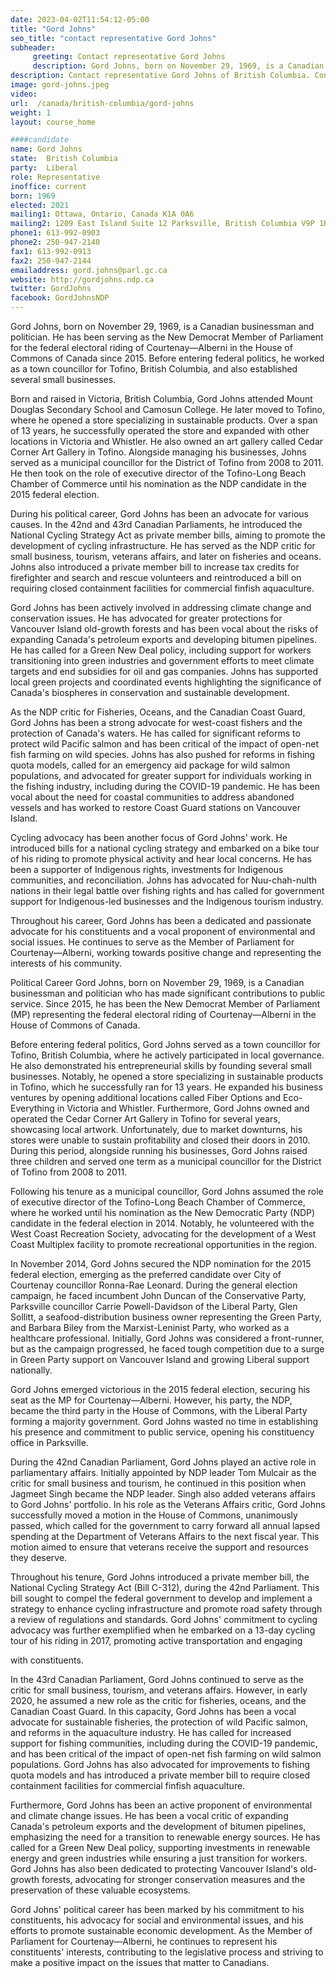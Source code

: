 ```yaml
---
date: 2023-04-02T11:54:12-05:00
title: "Gord Johns"
seo_title: "contact representative Gord Johns"
subheader:
     greeting: Contact representative Gord Johns
     description: Gord Johns, born on November 29, 1969, is a Canadian businessman and politician. He has been serving as the New Democrat Member of Parliament for the federal electoral riding of Courtenay—Alberni in the House of Commons of Canada since 2015. Before entering federal politics, he worked as a town councillor for Tofino, British Columbia, and also established several small businesses.
description: Contact representative Gord Johns of British Columbia. Contact information for Gord Johns includes email address, phone number, and mailing address.
image: gord-johns.jpeg
video:
url:  /canada/british-columbia/gord-johns
weight: 1
layout: course_home

####candidate
name: Gord Johns
state:	British Columbia
party:	Liberal
role: Representative
inoffice: current
born: 1969
elected: 2021
mailing1: Ottawa, Ontario, Canada K1A 0A6
mailing2: 1209 East Island Suite 12 Parksville, British Columbia V9P 1R5
phone1: 613-992-0903
phone2: 250-947-2140
fax1: 613-992-0913
fax2: 250-947-2144
emailaddress: gord.johns@parl.gc.ca
website: http://gordjohns.ndp.ca
twitter: GordJohns
facebook: GordJohnsNDP
---
```


Gord Johns, born on November 29, 1969, is a Canadian businessman and politician. He has been serving as the New Democrat Member of Parliament for the federal electoral riding of Courtenay—Alberni in the House of Commons of Canada since 2015. Before entering federal politics, he worked as a town councillor for Tofino, British Columbia, and also established several small businesses.

Born and raised in Victoria, British Columbia, Gord Johns attended Mount Douglas Secondary School and Camosun College. He later moved to Tofino, where he opened a store specializing in sustainable products. Over a span of 13 years, he successfully operated the store and expanded with other locations in Victoria and Whistler. He also owned an art gallery called Cedar Corner Art Gallery in Tofino. Alongside managing his businesses, Johns served as a municipal councillor for the District of Tofino from 2008 to 2011. He then took on the role of executive director of the Tofino-Long Beach Chamber of Commerce until his nomination as the NDP candidate in the 2015 federal election.

During his political career, Gord Johns has been an advocate for various causes. In the 42nd and 43rd Canadian Parliaments, he introduced the National Cycling Strategy Act as private member bills, aiming to promote the development of cycling infrastructure. He has served as the NDP critic for small business, tourism, veterans affairs, and later on fisheries and oceans. Johns also introduced a private member bill to increase tax credits for firefighter and search and rescue volunteers and reintroduced a bill on requiring closed containment facilities for commercial finfish aquaculture.

Gord Johns has been actively involved in addressing climate change and conservation issues. He has advocated for greater protections for Vancouver Island old-growth forests and has been vocal about the risks of expanding Canada's petroleum exports and developing bitumen pipelines. He has called for a Green New Deal policy, including support for workers transitioning into green industries and government efforts to meet climate targets and end subsidies for oil and gas companies. Johns has supported local green projects and coordinated events highlighting the significance of Canada's biospheres in conservation and sustainable development.

As the NDP critic for Fisheries, Oceans, and the Canadian Coast Guard, Gord Johns has been a strong advocate for west-coast fishers and the protection of Canada's waters. He has called for significant reforms to protect wild Pacific salmon and has been critical of the impact of open-net fish farming on wild species. Johns has also pushed for reforms in fishing quota models, called for an emergency aid package for wild salmon populations, and advocated for greater support for individuals working in the fishing industry, including during the COVID-19 pandemic. He has been vocal about the need for coastal communities to address abandoned vessels and has worked to restore Coast Guard stations on Vancouver Island.

Cycling advocacy has been another focus of Gord Johns' work. He introduced bills for a national cycling strategy and embarked on a bike tour of his riding to promote physical activity and hear local concerns. He has been a supporter of Indigenous rights, investments for Indigenous communities, and reconciliation. Johns has advocated for Nuu-chah-nulth nations in their legal battle over fishing rights and has called for government support for Indigenous-led businesses and the Indigenous tourism industry.

Throughout his career, Gord Johns has been a dedicated and passionate advocate for his constituents and a vocal proponent of environmental and social issues. He continues to serve as the Member of Parliament for Courtenay—Alberni, working towards positive change and representing the interests of his community.

Political Career
Gord Johns, born on November 29, 1969, is a Canadian businessman and politician who has made significant contributions to public service. Since 2015, he has been the New Democrat Member of Parliament (MP) representing the federal electoral riding of Courtenay—Alberni in the House of Commons of Canada.

Before entering federal politics, Gord Johns served as a town councillor for Tofino, British Columbia, where he actively participated in local governance. He also demonstrated his entrepreneurial skills by founding several small businesses. Notably, he opened a store specializing in sustainable products in Tofino, which he successfully ran for 13 years. He expanded his business ventures by opening additional locations called Fiber Options and Eco-Everything in Victoria and Whistler. Furthermore, Gord Johns owned and operated the Cedar Corner Art Gallery in Tofino for several years, showcasing local artwork. Unfortunately, due to market downturns, his stores were unable to sustain profitability and closed their doors in 2010. During this period, alongside running his businesses, Gord Johns raised three children and served one term as a municipal councillor for the District of Tofino from 2008 to 2011.

Following his tenure as a municipal councillor, Gord Johns assumed the role of executive director of the Tofino-Long Beach Chamber of Commerce, where he worked until his nomination as the New Democratic Party (NDP) candidate in the federal election in 2014. Notably, he volunteered with the West Coast Recreation Society, advocating for the development of a West Coast Multiplex facility to promote recreational opportunities in the region.

In November 2014, Gord Johns secured the NDP nomination for the 2015 federal election, emerging as the preferred candidate over City of Courtenay councillor Ronna-Rae Leonard. During the general election campaign, he faced incumbent John Duncan of the Conservative Party, Parksville councillor Carrie Powell-Davidson of the Liberal Party, Glen Sollitt, a seafood-distribution business owner representing the Green Party, and Barbara Biley from the Marxist-Leninist Party, who worked as a healthcare professional. Initially, Gord Johns was considered a front-runner, but as the campaign progressed, he faced tough competition due to a surge in Green Party support on Vancouver Island and growing Liberal support nationally.

Gord Johns emerged victorious in the 2015 federal election, securing his seat as the MP for Courtenay—Alberni. However, his party, the NDP, became the third party in the House of Commons, with the Liberal Party forming a majority government. Gord Johns wasted no time in establishing his presence and commitment to public service, opening his constituency office in Parksville.

During the 42nd Canadian Parliament, Gord Johns played an active role in parliamentary affairs. Initially appointed by NDP leader Tom Mulcair as the critic for small business and tourism, he continued in this position when Jagmeet Singh became the NDP leader. Singh also added veterans affairs to Gord Johns' portfolio. In his role as the Veterans Affairs critic, Gord Johns successfully moved a motion in the House of Commons, unanimously passed, which called for the government to carry forward all annual lapsed spending at the Department of Veterans Affairs to the next fiscal year. This motion aimed to ensure that veterans receive the support and resources they deserve.

Throughout his tenure, Gord Johns introduced a private member bill, the National Cycling Strategy Act (Bill C-312), during the 42nd Parliament. This bill sought to compel the federal government to develop and implement a strategy to enhance cycling infrastructure and promote road safety through a review of regulations and standards. Gord Johns' commitment to cycling advocacy was further exemplified when he embarked on a 13-day cycling tour of his riding in 2017, promoting active transportation and engaging

 with constituents.

In the 43rd Canadian Parliament, Gord Johns continued to serve as the critic for small business, tourism, and veterans affairs. However, in early 2020, he assumed a new role as the critic for fisheries, oceans, and the Canadian Coast Guard. In this capacity, Gord Johns has been a vocal advocate for sustainable fisheries, the protection of wild Pacific salmon, and reforms in the aquaculture industry. He has called for increased support for fishing communities, including during the COVID-19 pandemic, and has been critical of the impact of open-net fish farming on wild salmon populations. Gord Johns has also advocated for improvements to fishing quota models and has introduced a private member bill to require closed containment facilities for commercial finfish aquaculture.

Furthermore, Gord Johns has been an active proponent of environmental and climate change issues. He has been a vocal critic of expanding Canada's petroleum exports and the development of bitumen pipelines, emphasizing the need for a transition to renewable energy sources. He has called for a Green New Deal policy, supporting investments in renewable energy and green industries while ensuring a just transition for workers. Gord Johns has also been dedicated to protecting Vancouver Island's old-growth forests, advocating for stronger conservation measures and the preservation of these valuable ecosystems.

Gord Johns' political career has been marked by his commitment to his constituents, his advocacy for social and environmental issues, and his efforts to promote sustainable economic development. As the Member of Parliament for Courtenay—Alberni, he continues to represent his constituents' interests, contributing to the legislative process and striving to make a positive impact on the issues that matter to Canadians.
